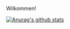 Wilkommen! 

[![Anurag's github stats](https://github-readme-stats.vercel.app/api?username=ConorMFinn)](https://github.com/anuraghazra/github-readme-stats&theme=dark)
